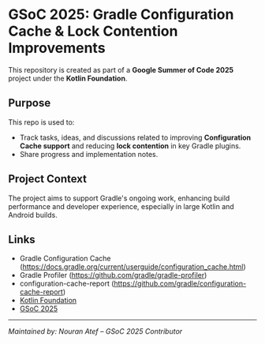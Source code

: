 # GSoC 2025: Gradle Configuration Cache & Lock Contention Improvements

This repository is created as part of a **Google Summer of Code 2025** project under the **Kotlin Foundation**.

## Purpose

This repo is used to:
- Track tasks, ideas, and discussions related to improving **Configuration Cache support** and reducing **lock contention** in key Gradle plugins.
- Share progress and implementation notes.

## Project Context

The project aims to support Gradle's ongoing work, enhancing build performance and developer experience, especially in large Kotlin and Android builds.


## Links

- Gradle Configuration Cache (https://docs.gradle.org/current/userguide/configuration_cache.html)
- Gradle Profiler (https://github.com/gradle/gradle-profiler)
- configuration-cache-report (https://github.com/gradle/configuration-cache-report)
- [Kotlin Foundation](https://kotlinfoundation.org/)
- [GSoC 2025](https://summerofcode.withgoogle.com/programs/2025/projects/chp2Sbei)

---

*Maintained by: Nouran Atef – GSoC 2025 Contributor*

